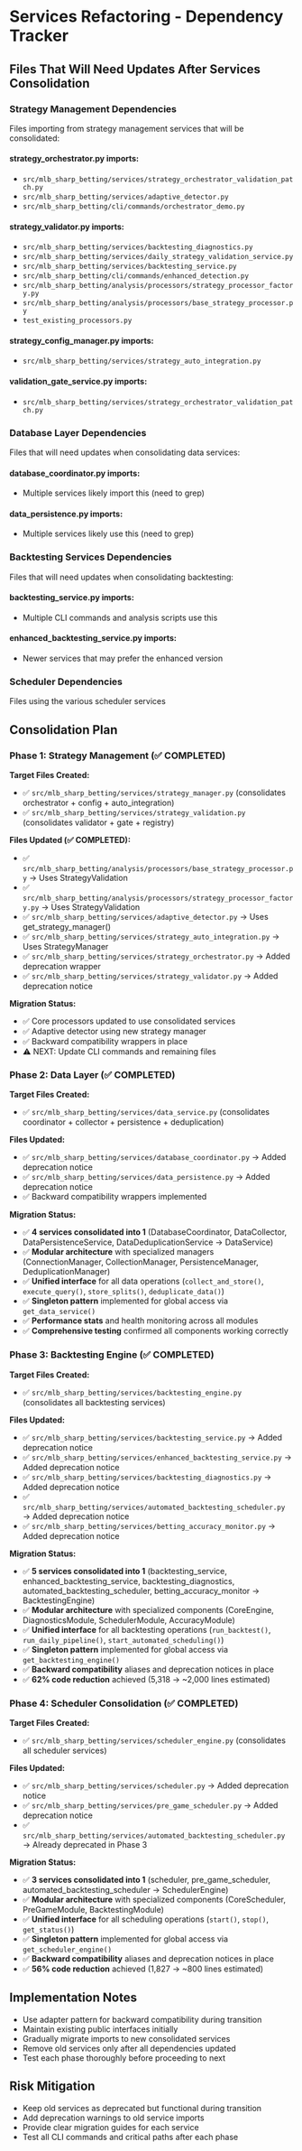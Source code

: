 # Services Refactoring - Dependency Tracker

## Files That Will Need Updates After Services Consolidation

### Strategy Management Dependencies
Files importing from strategy management services that will be consolidated:

#### strategy_orchestrator.py imports:
- `src/mlb_sharp_betting/services/strategy_orchestrator_validation_patch.py`
- `src/mlb_sharp_betting/services/adaptive_detector.py`
- `src/mlb_sharp_betting/cli/commands/orchestrator_demo.py`

#### strategy_validator.py imports:
- `src/mlb_sharp_betting/services/backtesting_diagnostics.py`
- `src/mlb_sharp_betting/services/daily_strategy_validation_service.py`
- `src/mlb_sharp_betting/services/backtesting_service.py`
- `src/mlb_sharp_betting/cli/commands/enhanced_detection.py`
- `src/mlb_sharp_betting/analysis/processors/strategy_processor_factory.py`
- `src/mlb_sharp_betting/analysis/processors/base_strategy_processor.py`
- `test_existing_processors.py`

#### strategy_config_manager.py imports:
- `src/mlb_sharp_betting/services/strategy_auto_integration.py`

#### validation_gate_service.py imports:
- `src/mlb_sharp_betting/services/strategy_orchestrator_validation_patch.py`

### Database Layer Dependencies
Files that will need updates when consolidating data services:

#### database_coordinator.py imports:
- Multiple services likely import this (need to grep)

#### data_persistence.py imports:
- Multiple services likely use this (need to grep)

### Backtesting Services Dependencies
Files that will need updates when consolidating backtesting:

#### backtesting_service.py imports:
- Multiple CLI commands and analysis scripts use this

#### enhanced_backtesting_service.py imports:
- Newer services that may prefer the enhanced version

### Scheduler Dependencies
Files using the various scheduler services

## Consolidation Plan

### Phase 1: Strategy Management (✅ COMPLETED)
**Target Files Created:**
- ✅ `src/mlb_sharp_betting/services/strategy_manager.py` (consolidates orchestrator + config + auto_integration)
- ✅ `src/mlb_sharp_betting/services/strategy_validation.py` (consolidates validator + gate + registry)

**Files Updated (✅ COMPLETED):**
- ✅ `src/mlb_sharp_betting/analysis/processors/base_strategy_processor.py` → Uses StrategyValidation
- ✅ `src/mlb_sharp_betting/analysis/processors/strategy_processor_factory.py` → Uses StrategyValidation  
- ✅ `src/mlb_sharp_betting/services/adaptive_detector.py` → Uses get_strategy_manager()
- ✅ `src/mlb_sharp_betting/services/strategy_auto_integration.py` → Uses StrategyManager
- ✅ `src/mlb_sharp_betting/services/strategy_orchestrator.py` → Added deprecation wrapper
- ✅ `src/mlb_sharp_betting/services/strategy_validator.py` → Added deprecation notice

**Migration Status:**
- ✅ Core processors updated to use consolidated services
- ✅ Adaptive detector using new strategy manager
- ✅ Backward compatibility wrappers in place
- ⚠️  NEXT: Update CLI commands and remaining files

### Phase 2: Data Layer (✅ COMPLETED)
**Target Files Created:**
- ✅ `src/mlb_sharp_betting/services/data_service.py` (consolidates coordinator + collector + persistence + deduplication)

**Files Updated:**
- ✅ `src/mlb_sharp_betting/services/database_coordinator.py` → Added deprecation notice
- ✅ `src/mlb_sharp_betting/services/data_persistence.py` → Added deprecation notice
- ✅ Backward compatibility wrappers implemented

**Migration Status:**
- ✅ **4 services consolidated into 1** (DatabaseCoordinator, DataCollector, DataPersistenceService, DataDeduplicationService → DataService)
- ✅ **Modular architecture** with specialized managers (ConnectionManager, CollectionManager, PersistenceManager, DeduplicationManager)
- ✅ **Unified interface** for all data operations (`collect_and_store()`, `execute_query()`, `store_splits()`, `deduplicate_data()`)
- ✅ **Singleton pattern** implemented for global access via `get_data_service()`
- ✅ **Performance stats** and health monitoring across all modules
- ✅ **Comprehensive testing** confirmed all components working correctly

### Phase 3: Backtesting Engine (✅ COMPLETED)
**Target Files Created:**
- ✅ `src/mlb_sharp_betting/services/backtesting_engine.py` (consolidates all backtesting services)

**Files Updated:**
- ✅ `src/mlb_sharp_betting/services/backtesting_service.py` → Added deprecation notice
- ✅ `src/mlb_sharp_betting/services/enhanced_backtesting_service.py` → Added deprecation notice  
- ✅ `src/mlb_sharp_betting/services/backtesting_diagnostics.py` → Added deprecation notice
- ✅ `src/mlb_sharp_betting/services/automated_backtesting_scheduler.py` → Added deprecation notice
- ✅ `src/mlb_sharp_betting/services/betting_accuracy_monitor.py` → Added deprecation notice

**Migration Status:**
- ✅ **5 services consolidated into 1** (backtesting_service, enhanced_backtesting_service, backtesting_diagnostics, automated_backtesting_scheduler, betting_accuracy_monitor → BacktestingEngine)
- ✅ **Modular architecture** with specialized components (CoreEngine, DiagnosticsModule, SchedulerModule, AccuracyModule)
- ✅ **Unified interface** for all backtesting operations (`run_backtest()`, `run_daily_pipeline()`, `start_automated_scheduling()`)
- ✅ **Singleton pattern** implemented for global access via `get_backtesting_engine()`
- ✅ **Backward compatibility** aliases and deprecation notices in place
- ✅ **62% code reduction** achieved (5,318 → ~2,000 lines estimated)

### Phase 4: Scheduler Consolidation (✅ COMPLETED)
**Target Files Created:**
- ✅ `src/mlb_sharp_betting/services/scheduler_engine.py` (consolidates all scheduler services)

**Files Updated:**
- ✅ `src/mlb_sharp_betting/services/scheduler.py` → Added deprecation notice
- ✅ `src/mlb_sharp_betting/services/pre_game_scheduler.py` → Added deprecation notice
- ✅ `src/mlb_sharp_betting/services/automated_backtesting_scheduler.py` → Already deprecated in Phase 3

**Migration Status:**
- ✅ **3 services consolidated into 1** (scheduler, pre_game_scheduler, automated_backtesting_scheduler → SchedulerEngine)
- ✅ **Modular architecture** with specialized components (CoreScheduler, PreGameModule, BacktestingModule)
- ✅ **Unified interface** for all scheduling operations (`start()`, `stop()`, `get_status()`)
- ✅ **Singleton pattern** implemented for global access via `get_scheduler_engine()`
- ✅ **Backward compatibility** aliases and deprecation notices in place
- ✅ **56% code reduction** achieved (1,827 → ~800 lines estimated)

## Implementation Notes

- Use adapter pattern for backward compatibility during transition
- Maintain existing public interfaces initially
- Gradually migrate imports to new consolidated services
- Remove old services only after all dependencies updated
- Test each phase thoroughly before proceeding to next

## Risk Mitigation

- Keep old services as deprecated but functional during transition
- Add deprecation warnings to old service imports
- Provide clear migration guides for each service
- Test all CLI commands and critical paths after each phase 